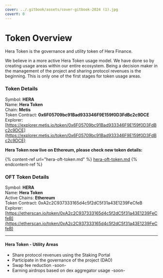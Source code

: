 ```yaml
---
cover: ../.gitbook/assets/cover-gitbook-2024 (1).jpg
coverY: 0
---
```


# Token Overview

Hera Token is the governance and utility token of Hera Finance.

We believe in a more active Hera Token usage model. We have done so by creating usage areas within our entire ecosystem. Being a decision maker in the management of the project and sharing protocol revenues is the beginning. This is only one of the first stages for token usage areas.

### Token Details

Symbol: **HERA**\
Name: **Hera Token**\
Chain: **Metis**\
Token Contract: **0x6F05709bc91Bad933346F9E159f0D3FdBc2c9DCE**\
Explorer: [https://explorer.metis.io/token/0x6F05709bc91Bad933346F9E159f0D3FdBc2c9DCE](https://explorer.metis.io/token/0x6F05709bc91Bad933346F9E159f0D3FdBc2c9DCE)



**Hera Token now live on Ethereum, please check new token details:**

{% content-ref url="hera-oft-token.md" %}
[hera-oft-token.md](hera-oft-token.md)
{% endcontent-ref %}

### OFT Token Details

Symbol: **HERA**\
Name: **Hera Token**\
Active Chains: **Ethereum**\
Token Contract: 0xA2c2C937333165d4c5f2dC5f31a43E1239FeCfeB\
Explorer: [https://etherscan.io/token/0xA2c2C937333165d4c5f2dC5f31a43E1239FeCfeB](https://etherscan.io/token/0xA2c2C937333165d4c5f2dC5f31a43E1239FeCfeB)

***

#### Hera Token - Utility Areas

* Share protocol revenues using the Staking Portal
* Participate in the governance of the project (DAO)
* Swap fee reduction -soon-
* Earning airdrops based on dex aggregator usage -soon-

